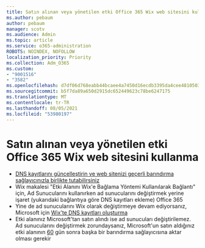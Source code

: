 ```yaml
---
title: Satın alınan veya yönetilen etki Office 365 Wix web sitesini kullanma
ms.author: pebaum
author: pebaum
manager: scotv
ms.audience: Admin
ms.topic: article
ms.service: o365-administration
ROBOTS: NOINDEX, NOFOLLOW
localization_priority: Priority
ms.collection: Adm_O365
ms.custom:
- "9001516"
- "3582"
ms.openlocfilehash: d7df06d768eabb44bcaee4a7450d16ecdb3395da4cee4810503d3dae358736ab
ms.sourcegitcommit: b5f7da89a650d2915dc652449623c78be6247175
ms.translationtype: MT
ms.contentlocale: tr-TR
ms.lasthandoff: 08/05/2021
ms.locfileid: "53980197"
---
```

# <a name="using-wix-website-with-office-365-purchased-or-managed-domains"></a>Satın alınan veya yönetilen etki Office 365 Wix web sitesini kullanma

- [DNS kayıtlarını güncelleştirin ve web sitenizi geçerli barındırma sağlayıcınızla birlikte tutabilirsiniz](https://docs.microsoft.com/microsoft-365/admin/dns/update-dns-records-to-retain-current-hosting-provider)
- Wix makalesi "Etki Alanını Wix'e Bağlama Yöntemi Kullanılarak Bağlantı" için, Ad Sunucularını kullanırken ad sunucularını değiştirmek yerine işaret (yukarıdaki bağlantıya göre DNS kayıtları ekleme) Office 365
- Yine de ad sunucularını Wix olarak değiştirmeye devam ediyorsanız, Microsoft için  [Wix'te DNS kayıtları oluşturma](https://docs.microsoft.com/microsoft-365/admin/dns/create-dns-records-at-wix?view=o365-worldwide)
- Etki alanınız Microsoft'tan satın alındı ise ad sunucuları değiştirilemez. Ad sunucularını değiştirmek zorundaysanız, Microsoft'un satın aldığınız etki alanının [60](https://docs.microsoft.com/microsoft-365/admin/get-help-with-domains/transfer-a-domain-from-microsoft-to-another-host) gün sonra başka bir barındırma sağlayıcısına aktar olması gerekir